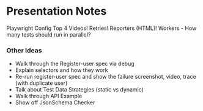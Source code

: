 # Presentation Notes

Playwright Config Top 4
Videos!
Retries!
Reporters (HTML)!
Workers - How many tests should run in parallel?
### Other Ideas

- Walk through the Register-user spec via debug
- Explain selectors and how they work
- Re-run register-user spec and show the failure screenshot, video, trace (with duplicate user)
- Talk about Test Data Strategies (static vs dynamic)
- Walk through API Example
- Show off JsonSchema Checker
